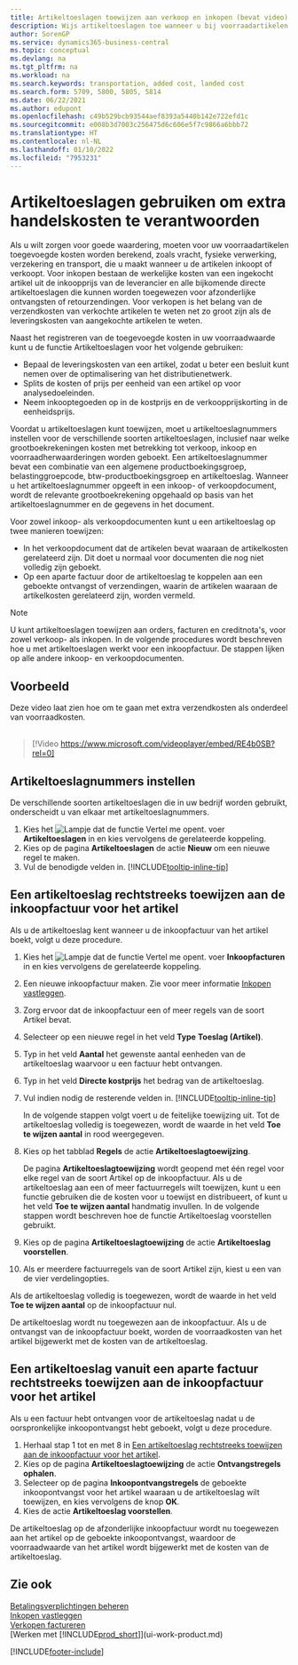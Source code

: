```yaml
---
title: Artikeltoeslagen toewijzen aan verkoop en inkopen (bevat video)
description: Wijs artikeltoeslagen toe wanneer u bij voorraadartikelen toegevoegde kosten wilt berekenen, zoals vracht en fysieke verwerking, die u maakt wanneer u artikelen inkoopt of verkoopt.
author: SorenGP
ms.service: dynamics365-business-central
ms.topic: conceptual
ms.devlang: na
ms.tgt_pltfrm: na
ms.workload: na
ms.search.keywords: transportation, added cost, landed cost
ms.search.form: 5709, 5800, 5805, 5814
ms.date: 06/22/2021
ms.author: edupont
ms.openlocfilehash: c49b529bcb93544aef8393a5440b142e722efd1c
ms.sourcegitcommit: e008b3d7003c256475d6c606e5f7c9866a6bbb72
ms.translationtype: HT
ms.contentlocale: nl-NL
ms.lasthandoff: 01/10/2022
ms.locfileid: "7953231"
---
```

# <a name="use-item-charges-to-account-for-additional-trade-costs"></a>Artikeltoeslagen gebruiken om extra handelskosten te verantwoorden
Als u wilt zorgen voor goede waardering, moeten voor uw voorraadartikelen toegevoegde kosten worden berekend, zoals vracht, fysieke verwerking, verzekering en transport, die u maakt wanneer u de artikelen inkoopt of verkoopt. Voor inkopen bestaan de werkelijke kosten van een ingekocht artikel uit de inkoopprijs van de leverancier en alle bijkomende directe artikeltoeslagen die kunnen worden toegewezen voor afzonderlijke ontvangsten of retourzendingen. Voor verkopen is het belang van de verzendkosten van verkochte artikelen te weten net zo groot zijn als de leveringskosten van aangekochte artikelen te weten.

Naast het registreren van de toegevoegde kosten in uw voorraadwaarde kunt u de functie Artikeltoeslagen voor het volgende gebruiken:

- Bepaal de leveringskosten van een artikel, zodat u beter een besluit kunt nemen over de optimalisering van het distributienetwerk.
- Splits de kosten of prijs per eenheid van een artikel op voor analysedoeleinden.
- Neem inkooptegoeden op in de kostprijs en de verkoopprijskorting in de eenheidsprijs.

Voordat u artikeltoeslagen kunt toewijzen, moet u artikeltoeslagnummers instellen voor de verschillende soorten artikeltoeslagen, inclusief naar welke grootboekrekeningen kosten met betrekking tot verkoop, inkoop en voorraadherwaarderingen worden geboekt. Een artikeltoeslagnummer bevat een combinatie van een algemene productboekingsgroep, belastinggroepcode, btw-productboekingsgroep en artikeltoeslag. Wanneer u het artikeltoeslagnummer opgeeft in een inkoop- of verkoopdocument, wordt de relevante grootboekrekening opgehaald op basis van het artikeltoeslagnummer en de gegevens in het document.

Voor zowel inkoop- als verkoopdocumenten kunt u een artikeltoeslag op twee manieren toewijzen:
- In het verkoopdocument dat de artikelen bevat waaraan de artikelkosten gerelateerd zijn. Dit doet u normaal voor documenten die nog niet volledig zijn geboekt.
- Op een aparte factuur door de artikeltoeslag te koppelen aan een geboekte ontvangst of verzendingen, waarin de artikelen waaraan de artikelkosten gerelateerd zijn, worden vermeld.

> [!NOTE]  
>   U kunt artikeltoeslagen toewijzen aan orders, facturen en creditnota's, voor zowel verkoop- als inkopen. In de volgende procedures wordt beschreven hoe u met artikeltoeslagen werkt voor een inkoopfactuur. De stappen lijken op alle andere inkoop- en verkoopdocumenten.

## <a name="example"></a>Voorbeeld
Deze video laat zien hoe om te gaan met extra verzendkosten als onderdeel van voorraadkosten.
<br><br>  
> [!Video https://www.microsoft.com/videoplayer/embed/RE4b0SB?rel=0]

## <a name="to-set-up-item-charge-numbers"></a>Artikeltoeslagnummers instellen
De verschillende soorten artikeltoeslagen die in uw bedrijf worden gebruikt, onderscheidt u van elkaar met artikeltoeslagnummers.

1. Kies het ![Lampje dat de functie Vertel me opent.](media/ui-search/search_small.png "Vertel me wat u wilt doen") voer **Artikeltoeslagen** in en kies vervolgens de gerelateerde koppeling.
2. Kies op de pagina **Artikeltoeslagen** de actie **Nieuw** om een nieuwe regel te maken.
3. Vul de benodigde velden in. [!INCLUDE[tooltip-inline-tip](includes/tooltip-inline-tip_md.md)]

## <a name="to-assign-an-item-charge-directly-to-the-purchase-invoice-for-the-item"></a>Een artikeltoeslag rechtstreeks toewijzen aan de inkoopfactuur voor het artikel
Als u de artikeltoeslag kent wanneer u de inkoopfactuur van het artikel boekt, volgt u deze procedure.

1. Kies het ![Lampje dat de functie Vertel me opent.](media/ui-search/search_small.png "Vertel me wat u wilt doen") voer **Inkoopfacturen** in en kies vervolgens de gerelateerde koppeling.
2. Een nieuwe inkoopfactuur maken. Zie voor meer informatie [Inkopen vastleggen](purchasing-how-record-purchases.md).
3. Zorg ervoor dat de inkoopfactuur een of meer regels van de soort Artikel bevat.
4. Selecteer op een nieuwe regel in het veld **Type** **Toeslag (Artikel)**.
5. Typ in het veld **Aantal** het gewenste aantal eenheden van de artikeltoeslag waarvoor u een factuur hebt ontvangen.
6. Typ in het veld **Directe kostprijs** het bedrag van de artikeltoeslag.
7. Vul indien nodig de resterende velden in. [!INCLUDE[tooltip-inline-tip](includes/tooltip-inline-tip_md.md)]

    In de volgende stappen volgt voert u de feitelijke toewijzing uit. Tot de artikeltoeslag volledig is toegewezen, wordt de waarde in het veld **Toe te wijzen aantal** in rood weergegeven.
8. Kies op het tabblad **Regels** de actie **Artikeltoeslagtoewijzing**.

    De pagina **Artikeltoeslagtoewijzing** wordt geopend met één regel voor elke regel van de soort Artikel op de inkoopfactuur. Als u de artikeltoeslag aan een of meer factuurregels wilt toewijzen, kunt u een functie gebruiken die de kosten voor u toewijst en distribueert, of kunt u het veld **Toe te wijzen aantal** handmatig invullen. In de volgende stappen wordt beschreven hoe de functie Artikeltoeslag voorstellen gebruikt.

9. Kies op de pagina **Artikeltoeslagtoewijzing** de actie **Artikeltoeslag voorstellen**.
10. Als er meerdere factuurregels van de soort Artikel zijn, kiest u een van de vier verdelingopties.  

Als de artikeltoeslag volledig is toegewezen, wordt de waarde in het veld **Toe te wijzen aantal** op de inkoopfactuur nul.

De artikeltoeslag wordt nu toegewezen aan de inkoopfactuur. Als u de ontvangst van de inkoopfactuur boekt, worden de voorraadkosten van het artikel bijgewerkt met de kosten van de artikeltoeslag.  

## <a name="to-assign-an-item-charge-from-a-separate-invoice-to-the-purchase-invoice-for-the-item"></a>Een artikeltoeslag vanuit een aparte factuur rechtstreeks toewijzen aan de inkoopfactuur voor het artikel
Als u een factuur hebt ontvangen voor de artikeltoeslag nadat u de oorspronkelijke inkoopontvangst hebt geboekt, volgt u deze procedure.
1. Herhaal stap 1 tot en met 8 in [Een artikeltoeslag rechtstreeks toewijzen aan de inkoopfactuur voor het artikel](payables-how-assign-item-charges.md#to-assign-an-item-charge-directly-to-the-purchase-invoice-for-the-item).
2. Kies op de pagina **Artikeltoeslagtoewijzing** de actie **Ontvangstregels ophalen**.
3. Selecteer op de pagina **Inkoopontvangstregels** de geboekte inkoopontvangst voor het artikel waaraan u de artikeltoeslag wilt toewijzen, en kies vervolgens de knop **OK**.
4. Kies de actie **Artikeltoeslag voorstellen**.

De artikeltoeslag op de afzonderlijke inkoopfactuur wordt nu toegewezen aan het artikel op de geboekte inkoopontvangst, waardoor de voorraadwaarde van het artikel wordt bijgewerkt met de kosten van de artikeltoeslag.

## <a name="see-also"></a>Zie ook
[Betalingsverplichtingen beheren](payables-manage-payables.md)  
[Inkopen vastleggen](purchasing-how-record-purchases.md)  
[Verkopen factureren](sales-how-invoice-sales.md)  
[Werken met [!INCLUDE[prod_short](includes/prod_short.md)]](ui-work-product.md)  


[!INCLUDE[footer-include](includes/footer-banner.md)]